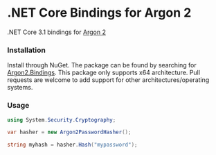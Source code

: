 # .NET Core Bindings for Argon 2
.NET Core 3.1 bindings for [Argon 2](https://github.com/P-H-C/phc-winner-argon2)

### Installation
Install through NuGet. The package can be found by searching for [Argon2.Bindings](https://www.nuget.org/packages/Argon2.Bindings).
This package only supports x64 architecture. Pull requests are welcome to add support for other architectures/operating systems.

### Usage
```csharp
using System.Security.Cryptography;

var hasher = new Argon2PasswordHasher();

string myhash = hasher.Hash("mypassword");
```